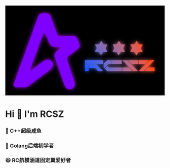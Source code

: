 ![RCSZ](assets/RCSZ.PNG)
<h1 align=“center”>Hi 👋 I'm RCSZ</h1>
<h3 align=“center”>🐠 C++超级咸鱼</h3>
<h3 align=“center”>📔 Golang后端初学者</h3>
<h3 align=“center”>😆 RC航模涵道固定翼爱好者</h3>

